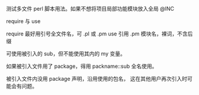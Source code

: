 测试多文件 perl 脚本用法。如果不想将项目局部功能模块放入全局 @INC

require 与 use

require 最好用引号全文件名，可 .pl 或 .pm
use 引用 .pm 模块名，裸词，不含后缀

可使用被引入的 sub，但不能使用其内的 my 变量。

如果被引入文件用了 package，得用 packname::sub 全名使用。

被引入文件内没用 package 声明，沿用使用的包名，
这在其他用户再次引入时可能会有问题。
